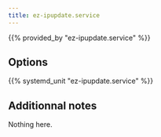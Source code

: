```yaml
---
title: ez-ipupdate.service
---
```


{{% provided_by "ez-ipupdate.service" %}}

## Options

{{% systemd_unit "ez-ipupdate.service" %}}

## Additionnal notes

Nothing here.